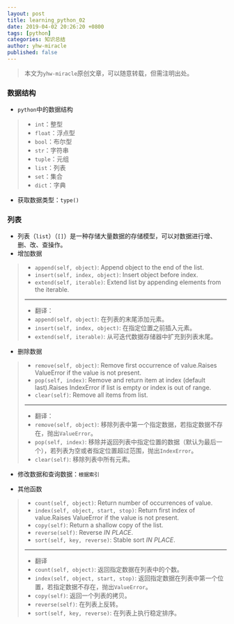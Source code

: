 ```yaml
---
layout: post
title: learning_python_02
date: 2019-04-02 20:26:20 +0800
tags: [python]
categories: 知识总结
author: yhw-miracle
published: false
---
```


> 本文为`yhw-miracle`原创文章，可以随意转载，但需注明出处。

### 数据结构
* `python`中的数据结构
> * `int`：整型
> * `float`：浮点型
> * `bool`：布尔型
> * `str`：字符串
> * `tuple`：元组
> * `list`：列表
> * `set`：集合
> * `dict`：字典

* 获取数据类型：`type()`

### 列表
* 列表（`list`）（`[]`）是一种存储大量数据的存储模型，可以对数据进行增、删、改、查操作。
* 增加数据
> * `append(self, object)`: Append object to the end of the list.
> * `insert(self, index, object)`: Insert object before index.
> * `extend(self, iterable)`: Extend list by appending elements from the iterable.
> ___
> * 翻译：
> * `append(self, object)`: 在列表的末尾添加元素。
> * `insert(self, index, object)`: 在指定位置之前插入元素。
> * `extend(self, iterable)`: 从可迭代数据存储器中扩充到列表末尾。

* 删除数据
> * `remove(self, object)`: Remove first occurrence of value.Raises ValueError if the value is not present.
> * `pop(self, index)`: Remove and return item at index (default last).Raises IndexError if list is empty or index is out of range.
> * `clear(self)`: Remove all items from list.
> ___
> * 翻译：
> * `remove(self, object)`: 移除列表中第一个指定数据，若指定数据不存在，抛出`ValueError`。
> * `pop(self, index)`: 移除并返回列表中指定位置的数据（默认为最后一个），若列表为空或者指定位置超过范围，抛出`IndexError`。
> * `clear(self)`: 移除列表中所有元素。

* 修改数据和查询数据：`根据索引`

* 其他函数
> * `count(self, object)`: Return number of occurrences of value.
> * `index(self, object, start, stop)`: Return first index of value.Raises ValueError if the value is not present.
> * `copy(self)`: Return a shallow copy of the list.
> * `reverse(self)`: Reverse *IN PLACE*.
> * `sort(self, key, reverse)`: Stable sort *IN PLACE*.
> ___
> * 翻译
> * `count(self, object)`: 返回指定数据在列表中的个数。
> * `index(self, object, start, stop)`: 返回指定数据在列表中第一个位置，若指定数据不存在，抛出`ValueError`。
> * `copy(self)`: 返回一个列表的拷贝。
> * `reverse(self)`: 在列表上反转。
> * `sort(self, key, reverse)`: 在列表上执行稳定排序。

